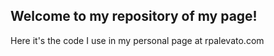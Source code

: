 ## Welcome to my repository of my page!

Here it's the code I use in my personal page at rpalevato.com

